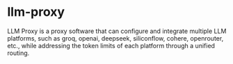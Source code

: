 # llm-proxy
 LLM Proxy is a proxy software that can configure and integrate multiple LLM platforms, such as groq, openai, deepseek, siliconflow, cohere, openrouter, etc., while addressing the token limits of each platform through a unified routing.
